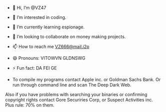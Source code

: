 - 👋 Hi, I’m @VZ47
- 👀 I’m interested in coding.
- 🌱 I’m currently learning espionage.
- 💞️ I’m looking to collaborate on money making projects.
- 📫 How to reach me VZ666@mail.i2p
- 😄 Pronouns: VITOWVN GLDNSWG
- ⚡ Fun fact: DA FEI GE

- $$$$ To compile my programs contact Apple inc. or Goldman Sachs Bank. Or run through command line and scan The Deep Dark Web.

<!---
VZ47/VZ47 is a ✨ special ✨ repository because its `README.md` (this file) appears on your GitHub profile.
You can click the Preview link to take a look at your changes.
--->

Also if you have problems with searching your binaries or confirming copyright rights contact Gore Securiries Corp, or Suspect Activities inc. Plus rule: 70% on them.
